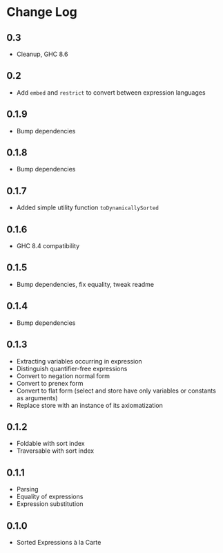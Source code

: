 # Change Log

## 0.3

* Cleanup, GHC 8.6

## 0.2

* Add `embed` and `restrict` to convert between expression languages

## 0.1.9

* Bump dependencies

## 0.1.8

* Bump dependencies

## 0.1.7

* Added simple utility function `toDynamicallySorted`

## 0.1.6

* GHC 8.4 compatibility

## 0.1.5

* Bump dependencies, fix equality, tweak readme

## 0.1.4

* Bump dependencies

## 0.1.3

* Extracting variables occurring in expression
* Distinguish quantifier-free expressions
* Convert to negation normal form
* Convert to prenex form
* Convert to flat form (select and store have only variables or constants as arguments)
* Replace store with an instance of its axiomatization

## 0.1.2

* Foldable with sort index
* Traversable with sort index

## 0.1.1

* Parsing
* Equality of expressions
* Expression substitution

## 0.1.0

* Sorted Expressions à la Carte

